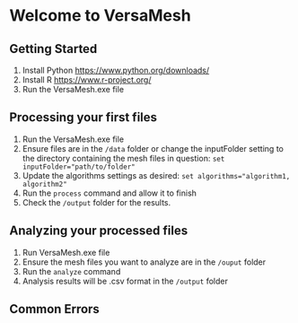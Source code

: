 # Welcome to VersaMesh

## Getting Started
1. Install Python https://www.python.org/downloads/
2. Install R https://www.r-project.org/
3. Run the VersaMesh.exe file

## Processing your first files
1. Run the VersaMesh.exe file
2. Ensure files are in the `/data` folder or change the inputFolder setting to the directory containing the mesh files in question: `set inputFolder="path/to/folder"`
3. Update the algorithms settings as desired: `set algorithms="algorithm1, algorithm2"`
4. Run the `process` command and allow it to finish
5. Check the `/output` folder for the results.

## Analyzing your processed files
1. Run VersaMesh.exe file
2. Ensure the mesh files you want to analyze are in the `/ouput` folder
3. Run the `analyze` command
4. Analysis results will be .csv format in the `/output` folder

## Common Errors